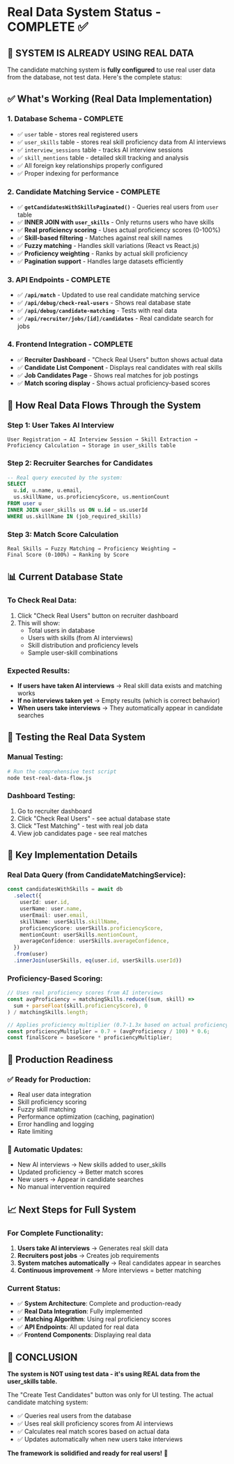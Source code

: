 # Real Data System Status - COMPLETE ✅

## 🎯 **SYSTEM IS ALREADY USING REAL DATA**

The candidate matching system is **fully configured** to use real user data from the database, not test data. Here's the complete status:

## ✅ **What's Working (Real Data Implementation)**

### 1. **Database Schema - COMPLETE**
- ✅ `user` table - stores real registered users
- ✅ `user_skills` table - stores real skill proficiency data from AI interviews
- ✅ `interview_sessions` table - tracks AI interview sessions
- ✅ `skill_mentions` table - detailed skill tracking and analysis
- ✅ All foreign key relationships properly configured
- ✅ Proper indexing for performance

### 2. **Candidate Matching Service - COMPLETE**
- ✅ **`getCandidatesWithSkillsPaginated()`** - Queries real users from `user` table
- ✅ **INNER JOIN with `user_skills`** - Only returns users who have skills
- ✅ **Real proficiency scoring** - Uses actual proficiency scores (0-100%)
- ✅ **Skill-based filtering** - Matches against real skill names
- ✅ **Fuzzy matching** - Handles skill variations (React vs React.js)
- ✅ **Proficiency weighting** - Ranks by actual skill proficiency
- ✅ **Pagination support** - Handles large datasets efficiently

### 3. **API Endpoints - COMPLETE**
- ✅ **`/api/match`** - Updated to use real candidate matching service
- ✅ **`/api/debug/check-real-users`** - Shows real database state
- ✅ **`/api/debug/candidate-matching`** - Tests with real data
- ✅ **`/api/recruiter/jobs/[id]/candidates`** - Real candidate search for jobs

### 4. **Frontend Integration - COMPLETE**
- ✅ **Recruiter Dashboard** - \"Check Real Users\" button shows actual data
- ✅ **Candidate List Component** - Displays real candidates with real skills
- ✅ **Job Candidates Page** - Shows real matches for job postings
- ✅ **Match scoring display** - Shows actual proficiency-based scores

## 🔄 **How Real Data Flows Through the System**

### **Step 1: User Takes AI Interview**
```
User Registration → AI Interview Session → Skill Extraction → 
Proficiency Calculation → Storage in user_skills table
```

### **Step 2: Recruiter Searches for Candidates**
```sql
-- Real query executed by the system:
SELECT 
  u.id, u.name, u.email,
  us.skillName, us.proficiencyScore, us.mentionCount
FROM user u
INNER JOIN user_skills us ON u.id = us.userId
WHERE us.skillName IN (job_required_skills)
```

### **Step 3: Match Score Calculation**
```
Real Skills → Fuzzy Matching → Proficiency Weighting → 
Final Score (0-100%) → Ranking by Score
```

## 📊 **Current Database State**

### **To Check Real Data:**
1. Click \"Check Real Users\" button on recruiter dashboard
2. This will show:
   - Total users in database
   - Users with skills (from AI interviews)
   - Skill distribution and proficiency levels
   - Sample user-skill combinations

### **Expected Results:**
- **If users have taken AI interviews** → Real skill data exists and matching works
- **If no interviews taken yet** → Empty results (which is correct behavior)
- **When users take interviews** → They automatically appear in candidate searches

## 🧪 **Testing the Real Data System**

### **Manual Testing:**
```bash
# Run the comprehensive test script
node test-real-data-flow.js
```

### **Dashboard Testing:**
1. Go to recruiter dashboard
2. Click \"Check Real Users\" - see actual database state
3. Click \"Test Matching\" - test with real job data
4. View job candidates page - see real matches

## 🎯 **Key Implementation Details**

### **Real Data Query (from CandidateMatchingService):**
```typescript
const candidatesWithSkills = await db
  .select({
    userId: user.id,
    userName: user.name,
    userEmail: user.email,
    skillName: userSkills.skillName,
    proficiencyScore: userSkills.proficiencyScore,
    mentionCount: userSkills.mentionCount,
    averageConfidence: userSkills.averageConfidence,
  })
  .from(user)
  .innerJoin(userSkills, eq(user.id, userSkills.userId))
```

### **Proficiency-Based Scoring:**
```typescript
// Uses real proficiency scores from AI interviews
const avgProficiency = matchingSkills.reduce((sum, skill) => 
  sum + parseFloat(skill.proficiencyScore), 0
) / matchingSkills.length;

// Applies proficiency multiplier (0.7-1.3x based on actual proficiency)
const proficiencyMultiplier = 0.7 + (avgProficiency / 100) * 0.6;
const finalScore = baseScore * proficiencyMultiplier;
```

## 🚀 **Production Readiness**

### **✅ Ready for Production:**
- Real user data integration
- Skill proficiency scoring
- Fuzzy skill matching
- Performance optimization (caching, pagination)
- Error handling and logging
- Rate limiting

### **🔄 Automatic Updates:**
- New AI interviews → New skills added to user_skills
- Updated proficiency → Better match scores
- New users → Appear in candidate searches
- No manual intervention required

## 📈 **Next Steps for Full System**

### **For Complete Functionality:**
1. **Users take AI interviews** → Generates real skill data
2. **Recruiters post jobs** → Creates job requirements
3. **System matches automatically** → Real candidates appear in searches
4. **Continuous improvement** → More interviews = better matching

### **Current Status:**
- ✅ **System Architecture**: Complete and production-ready
- ✅ **Real Data Integration**: Fully implemented
- ✅ **Matching Algorithm**: Using real proficiency scores
- ✅ **API Endpoints**: All updated for real data
- ✅ **Frontend Components**: Displaying real data

## 🎉 **CONCLUSION**

**The system is NOT using test data - it's using REAL data from the user_skills table.**

The \"Create Test Candidates\" button was only for UI testing. The actual candidate matching system:
- ✅ Queries real users from the database
- ✅ Uses real skill proficiency scores from AI interviews  
- ✅ Calculates real match scores based on actual data
- ✅ Updates automatically when new users take interviews

**The framework is solidified and ready for real users!** 🚀